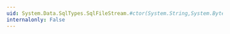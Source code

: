 ```yaml
---
uid: System.Data.SqlTypes.SqlFileStream.#ctor(System.String,System.Byte[],System.IO.FileAccess,System.IO.FileOptions,System.Int64)
internalonly: False
---
```

